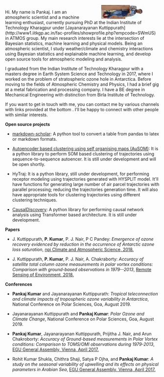 <!--
.. title:  
.. slug: index
.. date: 2020-05-04 20:18:18 UTC
.. tags: 
.. category: 
.. link: 
.. description: 
.. type: text
-->

<img src="/images/me.png" align="right" width="140" HSPACE="50" VSPACE="0" />
<p>
Hi. My name is Pankaj. I am an atmospheric scientist and a machine learning enthusiast, currently pursuing PhD at the Indian Institute of Technology Kharagpur under [Jayanarayanan Kuttippurath](http://www1.iitkgp.ac.in/fac-profiles/showprofile.php?empcode=SWmUS) in ATMOS group. My main research interests lie at the intersection of Bayesian statistics, machine learning and physical models. Being an atmospheric scientist, I study weather/climate and chemistry interactions using Bayesian statistics and explainable machine learning, and develop open source tools for atmospheric modeling and analysis. 
</p>

I graduated from the Indian Institute of Technology Kharagpur with a masters degree in Earth System Science and Technology in 2017, where I worked on the problem of stratospheric ozone hole in Antarctica. Before moving to the fields of Atmospheric Chemistry and Physics, I had a brief gig at a metal fabrication and processing company. I have a BE degree in Mechanical Engineering with distinction from Birla Institute of Technology.

If you want to get in touch with me, you can contact me by various channels with links provided at the bottom . I’ll be happy to connect with other people with similar interests.

**Open source projects**

- [markdown-scholar](https://github.com/pankajkarman/markdown-scholar): A python tool to convert a table from pandas to latex or markdown formats.

- [Autoencoder based clustering using self organising maps (AuSOM)](https://github.com/pankajkarman/AuSOM): It is a python library to perform SOM based clustering of trajectories using sequence-to-sequence autoencer. It is still under development and will be open shortly.

- HyTraj: It is a python library, still under development, for performing receptor modeling using trajectories generated with HYSPLIT model. It'll have functions for generating large number of air parcel trajectories with parallel processing; reducing the trajectories generation time. It will also have appropriate tools for clustering trajectories using different clustering techniques.  

- [CausalDiscovery](https://github.com/pankajkarman/CausalDiscovery): A python library for performing causal network analysis using Transformer based architecture. It is still under development.

**Papers**

-   J. Kuttippurath, **P. Kumar**, P. J. Nair, P C Pandey: *Emergence of ozone recovery evidenced by reduction in the occurrence of Antarctic
    ozone loss saturation*, [npj Climate and Atmospheric Science, 2018.](https://www.nature.com/articles/s41612-018-0052-6)

-   J. Kuttippurath, **P. Kumar**, P. J. Nair, A. Chakraborty: *Accuracy of satellite total column ozone measurements in polar vortex    conditions: Comparison with ground-based observations in 1979--2013*, [Remote Sensing of Environment, 2018.](https://www.sciencedirect.com/science/article/abs/pii/S0034425718300671)

**Conferences**

-   **Pankaj Kumar** and Jayanarayanan Kuttippurath: *Tropical teleconnection and climate impacts of tropospheric ozone variability in Antarctica*, National Conference on Polar Sciences, Goa, August 2019.

-   Jayanarayanan Kuttippurath and **Pankaj Kumar**: *Polar Ozone and Climate Change*, National Conference on Polar Sciences, Goa, August 2019.

-   **Pankaj Kumar**, Jayanarayanan Kuttippurath, Prijitha J. Nair, and Arun Chakroborty: *Accuracy of Ground-based measurements in Polar
    Vortex conditions: Comparison to TOMS/OMI observations during 1979-2013*, [EGU General Assembly, Vienna, April 2017.](https://meetingorganizer.copernicus.org/EGU2017/EGU2017-10311-1.pdf)

-   Rohit Kumar Shukla, Chithra Shaji, Satya P Ojha, and **Pankaj Kumar**: *A study on the seasonal variability of upwelling and its effects on physical parameters in Arabian Sea*, [EGU General Assembly, Vienna, April 2017.](https://meetingorganizer.copernicus.org/EGU2017/EGU2017-19355-4.pdf)

